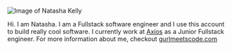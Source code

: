 ![Image of Natasha Kelly](https://pbs.twimg.com/media/EIUhicuXkAYRfba.jpg)


Hi. I am Natasha. I am a Fullstack software engineer and I use this account to build really cool software. I currently work at [Axios](https://www.axios.com/) as a Junior Fullstack engineer. For more information about me, checkout [gurlmeetscode.com](http://www.gurlmeetscode.com)
